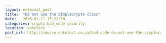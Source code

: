 ```yaml
---
layout: external_post
title:  "Do not use the SimpleCrypto class"
date:   2016-01-11 15:21:30
categories: crypto bad_code security
location: entelect
post_url: http://source.entelect.co.za/bad-code-do-not-use-the-simplecrypto-class
---
```

